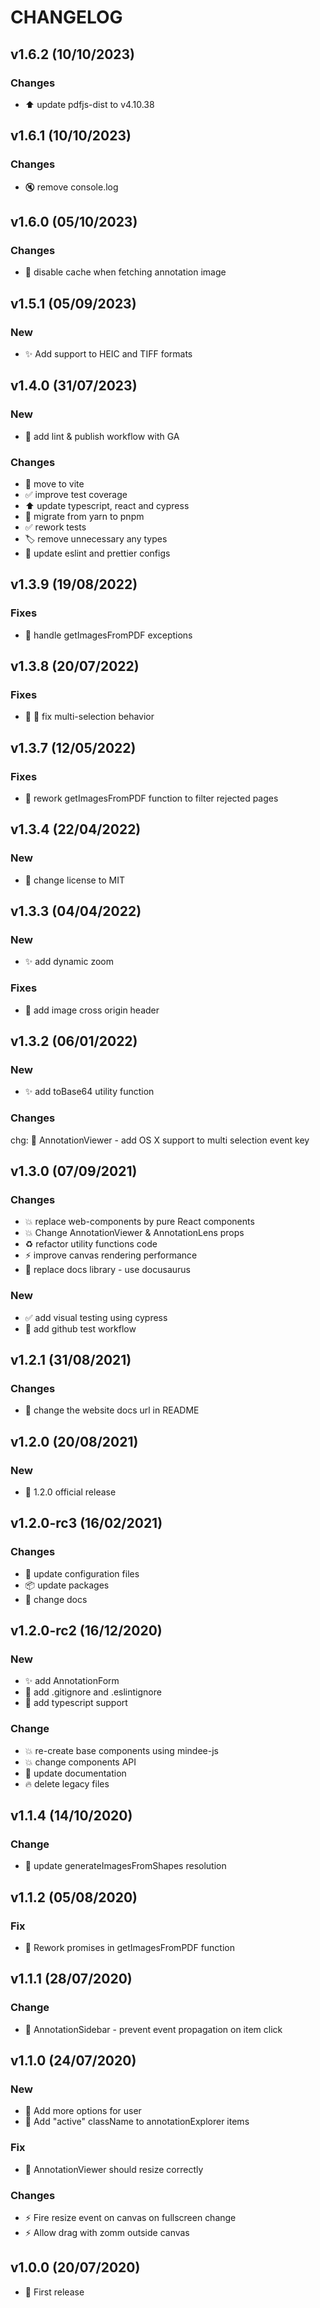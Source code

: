# CHANGELOG

## v1.6.2 (10/10/2023)

### Changes

- :arrow_up: update pdfjs-dist to v4.10.38

## v1.6.1 (10/10/2023)

### Changes

- 🔇 remove console.log

## v1.6.0 (05/10/2023)

### Changes

- 🔨 disable cache when fetching annotation image

## v1.5.1 (05/09/2023)

### New

- ✨ Add support to HEIC and TIFF formats

## v1.4.0 (31/07/2023)

### New

- :construction_worker: add lint & publish workflow with GA

### Changes

- :wrench: move to vite
- :white_check_mark: improve test coverage
- :arrow_up: update typescript, react and cypress
- :wrench: migrate from yarn to pnpm
- :white_check_mark: rework tests
- :label: remove unnecessary any types
- :wrench: update eslint and prettier configs

## v1.3.9 (19/08/2022)

### Fixes

- 🐛 handle getImagesFromPDF exceptions

## v1.3.8 (20/07/2022)

### Fixes

- 🐛 :bug: fix multi-selection behavior

## v1.3.7 (12/05/2022)

### Fixes

- 🐛 rework getImagesFromPDF function to filter rejected pages

## v1.3.4 (22/04/2022)

### New

- :page_facing_up: change license to MIT

## v1.3.3 (04/04/2022)

### New

- ✨ add dynamic zoom

### Fixes

- 🐛 add image cross origin header

## v1.3.2 (06/01/2022)

### New

- ✨ add toBase64 utility function

### Changes

chg: 🚸 AnnotationViewer - add OS X support to multi selection event key

## v1.3.0 (07/09/2021)

### Changes

- 💥 replace web-components by pure React components
- 💥 Change AnnotationViewer & AnnotationLens props
- ♻️ refactor utility functions code
- ⚡️ improve canvas rendering performance
- 📝 replace docs library - use docusaurus

### New

- ✅ add visual testing using cypress
- 👷 add github test workflow

## v1.2.1 (31/08/2021)

### Changes

- :memo: change the website docs url in README

## v1.2.0 (20/08/2021)

### New

- 🎉 1.2.0 official release

## v1.2.0-rc3 (16/02/2021)

### Changes

- 🔧 update configuration files
- 📦 update packages
- 📝 change docs

## v1.2.0-rc2 (16/12/2020)

### New

- ✨ add AnnotationForm
- 🙈 add .gitignore and .eslintignore
- 🚸 add typescript support

### Change

- 💥 re-create base components using mindee-js
- 💥 change components API
- 📝 update documentation
- 🔥 delete legacy files

## v1.1.4 (14/10/2020)

### Change

- :children_crossing: update generateImagesFromShapes resolution

## v1.1.2 (05/08/2020)

### Fix

- 🐛 Rework promises in getImagesFromPDF function

## v1.1.1 (28/07/2020)

### Change

- 🚸 AnnotationSidebar - prevent event propagation on item click

## v1.1.0 (24/07/2020)

### New

- 🚸 Add more options for user
- 🚸 Add "active" className to annotationExplorer items

### Fix

- 🐛 AnnotationViewer should resize correctly

### Changes

- ⚡️ Fire resize event on canvas on fullscreen change
- ⚡️ Allow drag with zomm outside canvas

## v1.0.0 (20/07/2020)

- 🎉 First release
